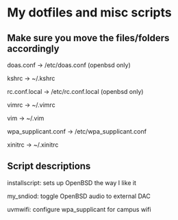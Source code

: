 # My dotfiles and misc scripts

## Make sure you move the files/folders accordingly

doas.conf -> /etc/doas.conf (openbsd only)

kshrc -> ~/.kshrc

rc.conf.local -> /etc/rc.conf.local (openbsd only)

vimrc -> ~/.vimrc

vim -> ~/.vim

wpa_supplicant.conf -> /etc/wpa_supplicant.conf

xinitrc -> ~/.xinitrc


## Script descriptions

installscript: sets up OpenBSD the way I like it

my_sndiod: toggle OpenBSD audio to external DAC

uvmwifi: configure wpa_supplicant for campus wifi

